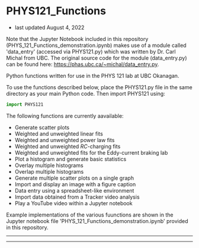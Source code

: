 # PHYS121_Functions
- last updated August 4, 2022

Note that the Jupyter Notebook included in this repository (PHYS_121_Functions_demonstration.ipynb) makes use of a module called 'data_entry' (accessed via PHYS121.py) which was written by Dr. Carl Michal from UBC.  The original source code for the module (data_entry.py) can be found here: https://phas.ubc.ca/~michal/data_entry.py.

Python functions written for use in the PHYS 121 lab at UBC Okanagan.

To use the functions described below, place the PHYS121.py file in the same directory as your main Python code.  Then import PHYS121 using:
```python
import PHYS121
```

The following functions are currently aavailable:
* Generate scatter plots
* Weighted and unweighted linear fits
* Weighted and unweighted power law fits
* Weighted and unweighted $RC$-charging fits
* Weighted and unweighted fits for the Eddy-current braking lab
* Plot a histogram and generate basic statistics
* Overlay multiple histograms
* Overlap multiple histograms
* Generate multiple scatter plots on a single graph
* Import and display an image with a figure caption
* Data entry using a spreadsheet-like environment
* Import data obtained from a Tracker video analysis
* Play a YouTube video within a Jupyter notebook

Example implementations of the various fuunctions are shown in the Jupyter notebook file 'PHYS_121_Functions_demonstration.ipynb' provided in this repository.

-----------------------------
-----------------------------
